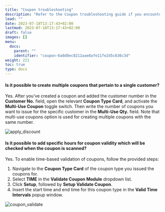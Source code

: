 ```yaml
---
title: "Coupon troubleshooting"
description: "Refer to the Coupon troubleshooting guide if you encounter related issues."
lead: ""
date: 2023-07-18T13:17:43+02:00
lastmod: 2023-07-18T13:17:43+02:00
draft: false
images: []
menu:
  docs:
    parent: ""
    identifier: "coupon-6a8d8ec8211aae8afe11fe2d5c636c3d"
weight: 221
toc: true
type: docs
---
```


#### Is it possible to create multiple coupons that pertain to a single customer?       

Yes. After you've created a coupon and added the customer number in the **Customer No.** field, open the relevant **Coupon Type Card**, and activate the **Multi-Use Coupon** toggle switch. Then write the number of coupons you want to issue for the specific customer in the **Multi-Use Qty.** field. Note that multi-use coupons option is used for creating multiple coupons with the same number.    

![apply_discount](apply_discount.PNG)

#### Is it possible to add specific hours for coupon validity which will be checked when the coupon is scanned?

Yes. To enable time-based validation of coupons, follow the provided steps:

   1. Navigate to the **Coupon Type Card** of the coupon type you issued the coupons for. 
   2. Select **TIME** in the **Validate Coupon Module** dropdown list. 
   2. Click **Setup**, followed by **Setup Validate Coupon**.
   3. Insert the start time and end time for this coupon type in the **Valid Time Intervals** popup window.   

   ![coupon_validate](coupon_validate_time.PNG)
